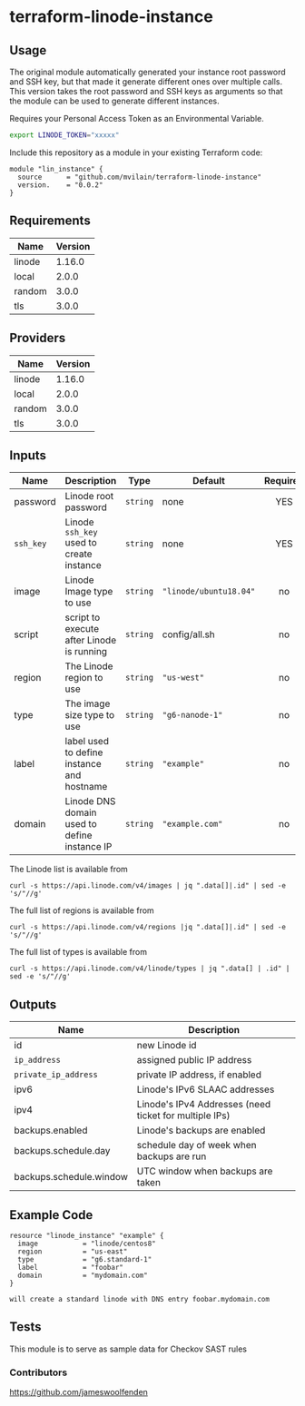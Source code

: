# terraform-linode-instance

## Usage

The original module automatically generated your instance root password and SSH key,
but that made it generate different ones over multiple calls.  This version takes
the root password and SSH keys as arguments so that the module can be used to generate
different instances.

Requires your Personal Access Token as an Environmental Variable.

```bash
export LINODE_TOKEN="xxxxx"
```

Include this repository as a module in your existing Terraform code:

```hcl
module "lin_instance" {
  source      = "github.com/mvilain/terraform-linode-instance"
  version.    = "0.0.2"
}
```

<!-- BEGINNING OF PRE-COMMIT-TERRAFORM DOCS HOOK -->
## Requirements

|  Name  | Version|
|--------|--------|
| linode | 1.16.0 |
| local  | 2.0.0  |
| random | 3.0.0  |
| tls    | 3.0.0  |

## Providers

|  Name  | Version|
|--------|--------|
| linode | 1.16.0 |
| local  | 2.0.0  |
| random | 3.0.0  |
| tls    | 3.0.0  |

## Inputs

| Name      | Description                                  |   Type   |         Default        | Required |
|-----------|----------------------------------------------|----------|------------------------|:--------:|
| password  | Linode root password                         | `string` | none                   |   YES    |
| `ssh_key` | Linode `ssh_key` used to create instance     | `string` | none                   |   YES    |
| image     | Linode Image type to use                     | `string` | `"linode/ubuntu18.04"` |    no    |
| script    | script to execute after Linode is running    | `string` | config/all.sh          |    no    |
| region    | The Linode region to use                     | `string` | `"us-west"`            |    no    |
| type      | The image size type to use                   | `string` | `"g6-nanode-1"`        |    no    |
| label     | label used to define instance and hostname   | `string` | `"example"`            |    no    |
| domain    | Linode DNS domain used to define instance IP | `string` | `"example.com"`        |    no    |

The Linode list is available from 

    curl -s https://api.linode.com/v4/images | jq ".data[]|.id" | sed -e 's/"//g'

The full list of regions is available from

    curl -s https://api.linode.com/v4/regions |jq ".data[]|.id" | sed -e 's/"//g'

The full list of types is available from

    curl -s https://api.linode.com/v4/linode/types | jq ".data[] | .id" | sed -e 's/"//g'

## Outputs

| Name                    | Description                                            |
|-------------------------|--------------------------------------------------------|
| id                      | new Linode id                                          |
| `ip_address`            | assigned public IP address                             |
| `private_ip_address`    | private IP address, if enabled                         |
| ipv6                    | Linode's IPv6 SLAAC addresses                          |
| ipv4                    | Linode's IPv4 Addresses (need ticket for multiple IPs) |
| backups.enabled         | Linode's backups are enabled                           |
| backups.schedule.day    | schedule day of week when backups are run              |
| backups.schedule.window | UTC window when backups are taken                      |


<!-- END OF PRE-COMMIT-TERRAFORM DOCS HOOK -->

## Example Code

```
resource "linode_instance" "example" {
  image           = "linode/centos8"
  region          = "us-east"
  type            = "g6.standard-1"
  label           = "foobar"
  domain          = "mydomain.com"
}

will create a standard linode with DNS entry foobar.mydomain.com
```

## Tests

This module is to serve as sample data for Checkov SAST rules

### Contributors

https://github.com/jameswoolfenden
